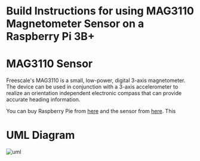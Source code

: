 # Build Instructions for using MAG3110 Magnetometer Sensor on a Raspberry Pi 3B+

# MAG3110 Sensor
Freescale's MAG3110 is a small, low-power, digital 3-axis magnetometer. The device can be used in conjunction with a 3-axis accelerometer to realize an orientation independent electronic compass that can provide accurate heading information.

You can buy Raspberry Pie from [here]( https://www.raspberrypi.org/products/raspberry-pi-3-model-b-plus/)
and  the sensor from [here]( https://www.sparkfun.com/products/12670).
This 
 


# UML Diagram 
![uml](https://user-images.githubusercontent.com/43185906/49811569-8ae09900-fd31-11e8-8731-d61196c1b937.png)


